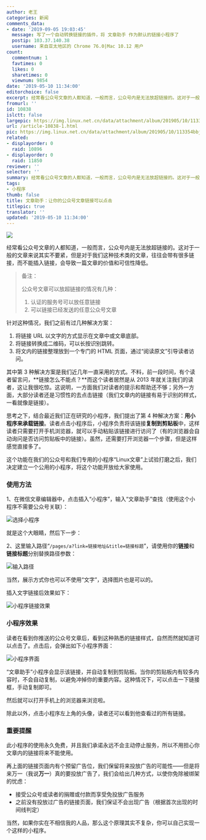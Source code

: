 ```yaml
---
author: 老王
categories: 新闻
comments_data:
- date: '2019-09-05 19:03:45'
  message: 写了一个自动转换链接的插件，将 文章助手 作为默认的链接小程序了
  postip: 103.37.140.38
  username: 来自亚太地区的 Chrome 76.0|Mac 10.12 用户
count:
  commentnum: 1
  favtimes: 0
  likes: 0
  sharetimes: 0
  viewnum: 9854
date: '2019-05-10 11:34:00'
editorchoice: false
excerpt: 经常看公众号文章的人都知道，一般而言，公众号内是无法放超链接的。这对于一般的文章来说其实不要紧，但是对于我们这种技术类的文章，往往会带有很多链接，而不能插入链接，会导致一篇文章的价值和可信性降低。
fromurl: ''
id: 10838
islctt: false
largepic: https://img.linux.net.cn/data/attachment/album/201905/10/113354bbjgnubwurruj4eu.jpg
url: /article-10838-1.html
pic: https://img.linux.net.cn/data/attachment/album/201905/10/113354bbjgnubwurruj4eu.jpg.thumb.jpg
related:
- displayorder: 0
  raid: 10896
- displayorder: 0
  raid: 11850
reviewer: ''
selector: ''
summary: 经常看公众号文章的人都知道，一般而言，公众号内是无法放超链接的。这对于一般的文章来说其实不要紧，但是对于我们这种技术类的文章，往往会带有很多链接，而不能插入链接，会导致一篇文章的价值和可信性降低。
tags:
- 小程序
thumb: false
title: 文章助手：让你的公众号文章链接可以点击
titlepic: true
translator: ''
updated: '2019-05-10 11:34:00'
---
```


![](/data/attachment/album/201905/10/113354bbjgnubwurruj4eu.jpg)


经常看公众号文章的人都知道，一般而言，公众号内是无法放超链接的。这对于一般的文章来说其实不要紧，但是对于我们这种技术类的文章，往往会带有很多链接，而不能插入链接，会导致一篇文章的价值和可信性降低。



> 
> 备注：
> 
> 
> 公众号文章可以放超链接的情况有几种：
> 
> 
> 1. 认证的服务号可以放任意链接
> 2. 可以链接已经发送的任意公众号文章
> 
> 
> 


针对这种情况，我们之前有过几种解决方案：


1. 将链接 URL 以文字的方式显示在文章中或文章底部。
2. 将链接转换成二维码，可以长按识别跳转。
3. 将文内的链接整理放到一个专门的 HTML 页面，通过“阅读原文”引导读者访问。


其中第 3 种解决方案是我们近几年一直采用的方式。不料，前一段时间，有个读者留言问，**链接怎么不能点？**而这个读者居然是从 2013 年就关注我们的读者，这让我很吃惊。这说明，一方面我们对读者的提示和帮助还不够；另外一方面，大部分读者还是习惯性的去点击链接（我们文章内的链接有易于识别的样式，一看就像是链接）。


思考之下，结合最近我们正在研究的小程序，我们提出了第 4 种解决方案：**用小程序来承载链接**。读者点击小程序后，小程序负责将该链接**复制到剪贴板**中，这样读者只需要打开手机浏览器，就可以手动粘贴该链接进行访问了（有的浏览器会自动询问是否访问剪贴板中的链接）。虽然，还需要打开浏览器一个步骤，但是这样感觉直接多了。


这个功能在我们的公众号和我们专用的小程序“Linux文章”上试验打磨之后，我们决定建立一个公用的小程序，将这个功能开放给大家使用。


### 使用方法


1、在微信文章编辑器中，点击插入“小程序”，输入“文章助手”查找（使用这个小程序不需要公众号关联）：


![选择小程序](/data/attachment/album/201905/10/105251ablfjemibbeegibf.jpg)


就是这个大眼睛，然后下一步：


2、这里输入路径“`/pages/a?link=链接地址&title=链接标题`”，请使用你的**链接**和**链接标题**分别替换路径参数：


![输入路径](/data/attachment/album/201905/10/105449s9kdkj9k5i8x28dj.jpg)


当然，展示方式你也可以不使用“文字”，选择图片也是可以的。


插入文字链接后效果如下：


![小程序链接效果](/data/attachment/album/201905/10/105814umyhj67jfxdy1jxw.jpg)


### 小程序效果


读者在看到你推送的公众号文章后，看到这种熟悉的链接样式，自然而然就知道可以点击了。点击后，会弹出如下小程序界面：


![小程序界面](/data/attachment/album/201905/10/110157fz00xxs22p5ip2p5.jpg)


“文章助手”小程序会显示该链接，并自动复制到剪贴板。当你的剪贴板内有较多内容时，不会自动复制，以避免冲掉你的重要内容。这种情况下，可以点击一下链接框，手动复制即可。


然后就可以打开手机上的浏览器来浏览啦。


除此以外，点击小程序左上角的头像，读者还可以看到他查看过的所有链接。


### 重要提醒


此小程序的使用永久免费，并且我们承诺永远不会主动停止服务，所以不用担心你文章内的链接将来不能使用。


再上面的链接页面内有个预留广告位，我们保留将来投放广告的可能性——但是将来万一（我说**万一**）真的要投放广告了，我们会给出几种方式，以使你免除被绑架的忧虑：


* 接受公众号或读者的捐赠或付款而享受免投放广告服务
* 之前没有投放过广告的链接页面，我们保证不会出现广告（根据首次出现的时间线判定）


当然，如果你实在不相信我的人品，那么这个原理其实不复杂，你可以自己实现一个这样的小程序。


###